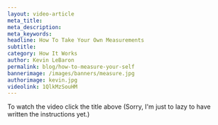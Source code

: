 ```yaml
--- 
layout: video-article
meta_title:
meta_description:
meta_keywords:
headline: How To Take Your Own Measurements
subtitle: 
category: How It Works
author: Kevin LeBaron
permalink: blog/how-to-measure-your-self
bannerimage: /images/banners/measure.jpg
authorimage: kevin.jpg
videolink: 1QlkMzSouHM
---
```


To watch the video click the title above (Sorry, I'm just to lazy to have written the instructions yet.)